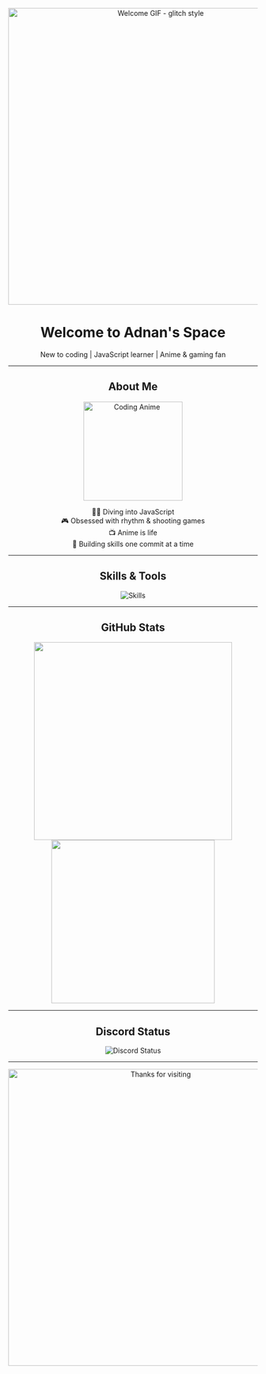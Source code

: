 <!-- Adnan's GitHub Profile README -->

<p align="center">
  <img src="https://i.imgur.com/q6LxYaj.gif" width="600" alt="Welcome GIF - glitch style" />
</p>

<h1 align="center">Welcome to Adnan's Space</h1>
<p align="center">
  New to coding | JavaScript learner | Anime & gaming fan
</p>

---

<h2 align="center">About Me</h2>
<p align="center">
  <img src="https://media.tenor.com/1vkLQoel5hQAAAAd/coding-anime.gif" width="200" alt="Coding Anime" />
</p>
<p align="center">
  👨‍💻 Diving into JavaScript<br>
  🎮 Obsessed with rhythm & shooting games<br>
  📺 Anime is life<br>
  🎯 Building skills one commit at a time
</p>

---

<h2 align="center">Skills & Tools</h2>
<p align="center">
  <img src="https://skillicons.dev/icons?i=html,css,js,git,vscode" alt="Skills" />
</p>

---

<h2 align="center">GitHub Stats</h2>
<p align="center">
  <img src="https://github-readme-stats.vercel.app/api?username=Adnan&show_icons=true&theme=radical" width="400" />
  <img src="https://github-readme-stats.vercel.app/api/top-langs/?username=Adnan&layout=compact&theme=radical" width="330" />
</p>

---

<h2 align="center">Discord Status</h2>
<p align="center">
  <img src="https://lanyard.cnrad.dev/api/your_discord_id_here?theme=dark&bg=0d1117&borderRadius=12px" alt="Discord Status" />
</p>

---

<p align="center">
  <img src="https://i.imgur.com/8kqN8jY.gif" width="600" alt="Thanks for visiting" />
</p>
